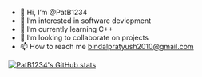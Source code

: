 - 👋 Hi, I’m @PatB1234
- 👀 I’m interested in software devlopment
- 🌱 I’m currently learning C++
- 💞️ I’m looking to collaborate on projects
- 📫 How to reach me bindalpratyush2010@gmail.com

<!---
PatB1234/PatB1234 is a ✨ special ✨ repository because its `README.md` (this file) appears on your GitHub profile.
You can click the Preview link to take a look at your changes.
--->
[![PatB1234's GitHub stats](https://github-readme-stats.vercel.app/api?username=PatB1234)](https://github.com/anuraghazra/github-readme-stats)
